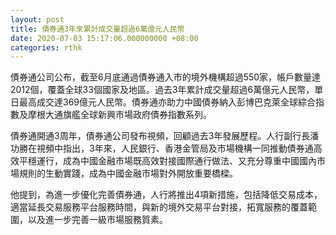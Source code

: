 ```yaml
---
layout: post
title: 債券通3年來累計成交量超過6萬億元人民幣
date: 2020-07-03 15:17:06.000000000 +08:00
categories: rthk
---
```


債券通公司公布，截至6月底通過債券通入市的境外機構超過550家，帳戶數量達2012個，覆蓋全球33個國家及地區。過去3年累計成交量超過6萬億元人民幣，單日最高成交達369億元人民幣。債券通亦助力中國債券納入彭博巴克萊全球綜合指數及摩根大通旗艦全球新興市場政府債券指數系列。

債券通開通3周年，債券通公司發布視頻，回顧過去3年發展歷程。人行副行長潘功勝在視頻中指出，3年來，人民銀行、香港金管局及市場機構一同推動債券通高效平穩運行，成為中國金融市場既高效對接國際通行做法、又充分尊重中國國內市場規則的生動實踐，成為中國金融市場對外開放重要橋樑。

他提到，為進一步優化完善債券通，人行將推出4項新措施，包括降低交易成本，適當延長交易服務平台服務時間，與新的境外交易平台對接，拓寬服務的覆蓋範圍，以及進一步完善一級市場服務質素。
